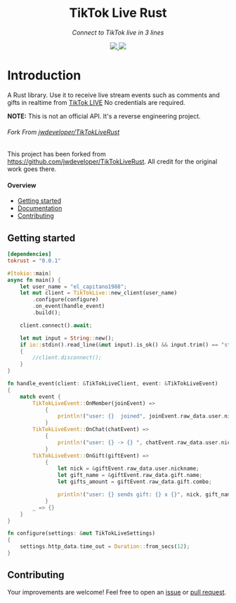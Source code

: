 <div align="center" >
<h1>TikTok Live Rust</h1>

*Connect to TikTok live in 3 lines*

<div align="center" >

<a href="https://crates.io/crates/tokrust" target="blank" >
    <img src="https://img.shields.io/crates/v/tokrust.svg" >
</a>

<a href="https://discord.gg/the-crew" target="blank" >
    <img src="https://img.shields.io/discord/872886394358485012.svg?color=7289da&logo=discord" >
</a>

</div>
</div>

# Introduction
A Rust library. Use it to receive live stream events such as comments and gifts in realtime from [TikTok LIVE](https://www.tiktok.com/live) No credentials are required.

**NOTE:** This is not an official API. It's a reverse engineering project.

###### Fork From [jwdeveloper/TikTokLiveRust](https://github.com/jwdeveloper/TikTokLiveRust)
This project has been forked from https://github.com/jwdeveloper/TikTokLiveRust. All credit for the original work goes there.


#### Overview
- [Getting started](#getting-started)
- [Documentation](https://docs.rs/tokrust/latest/tokrust/)
- [Contributing](#contributing)

## Getting started
```toml
[dependencies]
tokrust = "0.0.1"
```

```rust
#[tokio::main]
async fn main() {
    let user_name = "el_capitano1988";
    let mut client = TikTokLive::new_client(user_name)
        .configure(configure)
        .on_event(handle_event)
        .build();

    client.connect().await;

    let mut input = String::new();
    if io::stdin().read_line(&mut input).is_ok() && input.trim() == "stop"
    {
        //client.disconnect();
    }
}

fn handle_event(client: &TikTokLiveClient, event: &TikTokLiveEvent)
{
    match event {
        TikTokLiveEvent::OnMember(joinEvent) =>
            {
                println!("user: {}  joined", joinEvent.raw_data.user.nickname);
            }
        TikTokLiveEvent::OnChat(chatEvent) =>
            {
                println!("user: {} -> {} ", chatEvent.raw_data.user.nickname, chatEvent.raw_data.content);
            }
        TikTokLiveEvent::OnGift(giftEvent) =>
            {
                let nick = &giftEvent.raw_data.user.nickname;
                let gift_name = &giftEvent.raw_data.gift.name;
                let gifts_amount = giftEvent.raw_data.gift.combo;

                println!("user: {} sends gift: {} x {}", nick, gift_name, gifts_amount);
            }
        _ => {}
    }
}

fn configure(settings: &mut TikTokLiveSettings)
{
    settings.http_data.time_out = Duration::from_secs(12);
}

```

## Contributing
Your improvements are welcome! Feel free to open an <a href="https://github.com/withRHEN/tokrust/issues">issue</a> or <a href="https://github.com/withRHEN/tokrust/pulls">pull request</a>.
